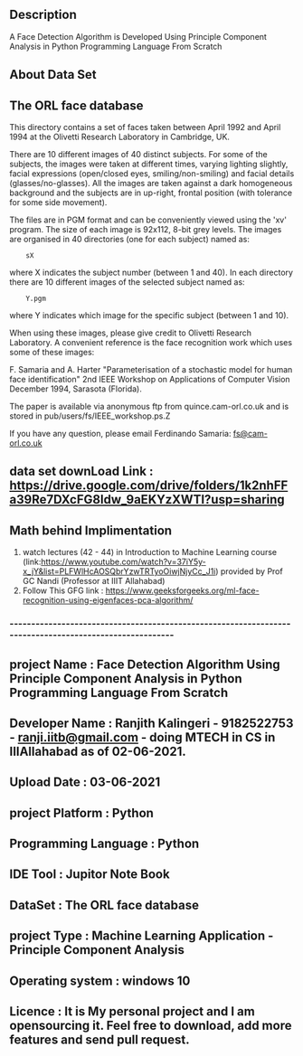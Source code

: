 ## Description 

A Face Detection Algorithm is Developed Using Principle Component Analysis in Python Programming Language From Scratch

## About Data Set

The ORL face database
---------------------

This directory contains a set of faces taken between April 1992 and
April 1994 at the Olivetti Research Laboratory in Cambridge, UK.

There are 10 different images of 40 distinct subjects. For some of the
subjects, the images were taken at different times, varying lighting
slightly, facial expressions (open/closed eyes, smiling/non-smiling)
and facial details (glasses/no-glasses).  All the images are taken
against a dark homogeneous background and the subjects are in
up-right, frontal position (with tolerance for some side movement).

The files are in PGM format and can be conveniently viewed using the 'xv'
program. The size of each image is 92x112, 8-bit grey levels. The images
are organised in 40 directories (one for each subject) named as:

		sX

where X indicates the subject number (between 1 and 40). In each directory
there are 10 different images of the selected subject named as:

		Y.pgm

where Y indicates which image for the specific subject (between 1 and 10).

When using these images, please give credit to Olivetti Research Laboratory.
A convenient reference is the face recognition work which uses some of
these images:

 F. Samaria and A. Harter 
  "Parameterisation of a stochastic model for human face identification"
  2nd IEEE Workshop on Applications of Computer Vision
  December 1994, Sarasota (Florida).

The paper is available via anonymous ftp from quince.cam-orl.co.uk and is
stored in pub/users/fs/IEEE_workshop.ps.Z

If you have any question, please email Ferdinando Samaria: fs@cam-orl.co.uk

## data set downLoad Link : https://drive.google.com/drive/folders/1k2nhFFa39Re7DXcFG8ldw_9aEKYzXWTI?usp=sharing


## Math behind Implimentation 

1. watch lectures (42 - 44) in Introduction to Machine Learning course (link:https://www.youtube.com/watch?v=37iY5y-x_jY&list=PLFWlHcAOSQbrYzwTRTyoOiwjNjyCc_J1i) provided by Prof GC Nandi (Professor at IIIT Allahabad) 
2. Follow This GFG link : https://www.geeksforgeeks.org/ml-face-recognition-using-eigenfaces-pca-algorithm/

### -------------------------------------------------------------------------------------------------------
## project Name :	         Face Detection Algorithm Using Principle Component Analysis in Python Programming Language From Scratch
## Developer Name :	         Ranjith Kalingeri - 9182522753 - ranji.iitb@gmail.com - doing MTECH in CS in IIIAllahabad as of 02-06-2021. 
## Upload Date :	         03-06-2021
## project Platform :        Python
## Programming Language :    Python
## IDE Tool :	               Jupitor Note Book
## DataSet :	               The ORL face database
## project Type :	           Machine Learning Application -  Principle Component Analysis
## Operating system :        windows 10 
## Licence          :        It is My personal project and I am opensourcing it. Feel free to download, add more features and send pull request.
